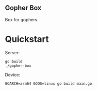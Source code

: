 Gopher Box
-----
Box for gophers

# Quickstart

Server:
```
go build
./gopher-box
```

Device:
```
GOARCH=arm64 GOOS=linux go build main.go
```
